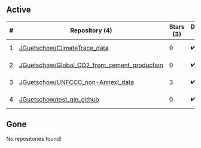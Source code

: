 ## Active
| # | Repository (4) | Stars (3) | Dataset (4) | `run` (3) | `containers-run` | Last Modified |
| --- | --- | --- | --- | --- | --- | --- |
| 1 | [JGuetschow/ClimateTrace_data](https://github.com/JGuetschow/ClimateTrace_data) | 0 | :heavy_check_mark: | :heavy_check_mark: |  | 2022-04-01 10:18:51+00:00 |
| 2 | [JGuetschow/Global_CO2_from_cement_production](https://github.com/JGuetschow/Global_CO2_from_cement_production) | 0 | :heavy_check_mark: | :heavy_check_mark: |  | 2023-11-30 13:04:46+00:00 |
| 3 | [JGuetschow/UNFCCC_non-AnnexI_data](https://github.com/JGuetschow/UNFCCC_non-AnnexI_data) | 3 | :heavy_check_mark: | :heavy_check_mark: |  | 2024-05-28 10:37:44+00:00 |
| 4 | [JGuetschow/test_gin_github](https://github.com/JGuetschow/test_gin_github) | 0 | :heavy_check_mark: |  |  | 2022-01-21 20:23:12+00:00 |

## Gone
No repositories found!
